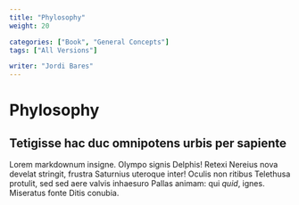 ```yaml
---
title: "Phylosophy"
weight: 20

categories: ["Book", "General Concepts"]
tags: ["All Versions"]

writer: "Jordi Bares"
---
```

# Phylosophy

## Tetigisse hac duc omnipotens urbis per sapiente

Lorem markdownum insigne. Olympo signis Delphis! Retexi Nereius nova develat
stringit, frustra Saturnius uteroque inter! Oculis non ritibus Telethusa
protulit, sed sed aere valvis inhaesuro Pallas animam: qui *quid*, ignes.
Miseratus fonte Ditis conubia.